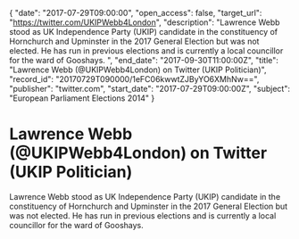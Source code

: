 {
  "date": "2017-07-29T09:00:00", 
  "open_access": false, 
  "target_url": "https://twitter.com/UKIPWebb4London", 
  "description": "Lawrence Webb stood as UK Independence Party (UKIP) candidate in the constituency of Hornchurch and Upminster in the 2017 General Election but was not elected. He has run in previous elections and is currently a local councillor for the ward of Gooshays. ", 
  "end_date": "2017-09-30T11:00:00Z", 
  "title": "Lawrence Webb (@UKIPWebb4London) on Twitter (UKIP  Politician)", 
  "record_id": "20170729T090000/1eFC06kwwtZJByYO6XMhNw==", 
  "publisher": "twitter.com", 
  "start_date": "2017-07-29T09:00:00Z", 
  "subject": "European Parliament Elections 2014"
}

# Lawrence Webb (@UKIPWebb4London) on Twitter (UKIP  Politician)

Lawrence Webb stood as UK Independence Party (UKIP) candidate in the constituency of Hornchurch and Upminster in the 2017 General Election but was not elected. He has run in previous elections and is currently a local councillor for the ward of Gooshays. 